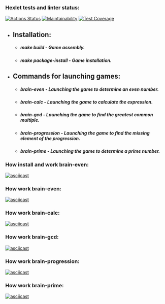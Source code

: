  ### Hexlet tests and linter status:
[![Actions Status](https://github.com/Spring-Silver-Bird/python-project-lvl1/workflows/hexlet-check/badge.svg)](https://github.com/Spring-Silver-Bird/python-project-lvl1/actions) [![Maintainability](https://api.codeclimate.com/v1/badges/c6d4902fcfb210a114c9/maintainability)](https://codeclimate.com/github/Spring-Silver-Bird/python-project-lvl1/maintainability) [![Test Coverage](https://api.codeclimate.com/v1/badges/c6d4902fcfb210a114c9/test_coverage)](https://codeclimate.com/github/Spring-Silver-Bird/python-project-lvl1/test_coverage)

* ## Installation:

    * ##### make build - Game assembly.
    * ##### make package-install - Game installation.
* ## Commands for launching games:

    * ##### *brain-even* - Launching the game to determine an even number.
    * ##### *brain-calc* - Launching the game to calculate the expression.
    * ##### *brain-gcd* - Launching the game to find the greatest common multiple.
    * ##### *brain-progression* - Launching the game to find the missing element of the progression.
    * ##### *brain-prime* - Launching the game to determine a prime number.

### How install and work brain-even:

[![asciicast](https://asciinema.org/a/o2kqob9kR4bIghvRfpXHVQFeF.svg)](https://asciinema.org/a/o2kqob9kR4bIghvRfpXHVQFeF)

### How work brain-even:

[![asciicast](https://asciinema.org/a/o2kqob9kR4bIghvRfpXHVQFeF.svg)](https://asciinema.org/a/o2kqob9kR4bIghvRfpXHVQFeF)

### How work brain-calc:

[![asciicast](https://asciinema.org/a/kwBYjL6D7bwJ0K64KOFZDpVMU.svg)](https://asciinema.org/a/kwBYjL6D7bwJ0K64KOFZDpVMU)

### How work brain-gcd:

[![asciicast](https://asciinema.org/a/dwr6mtZG8irOuNbAS0UuiOSX5.svg)](https://asciinema.org/a/dwr6mtZG8irOuNbAS0UuiOSX5)

### How work brain-progression:

[![asciicast](https://asciinema.org/a/4M9KYbvTHCpMw1cLsp4KjWkcW.svg)](https://asciinema.org/a/4M9KYbvTHCpMw1cLsp4KjWkcW)

### How work brain-prime:

[![asciicast](https://asciinema.org/a/uBm4T9HQu4sKal66xZ7RfglE3.svg)](https://asciinema.org/a/uBm4T9HQu4sKal66xZ7RfglE3)
